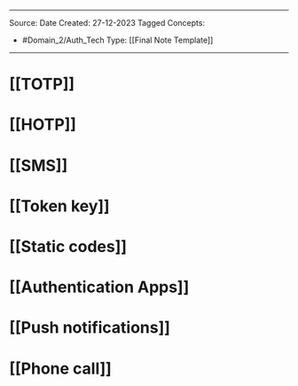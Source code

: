 - - -
Source:
Date Created:  27-12-2023
Tagged Concepts:
- #Domain_2/Auth_Tech 
Type: [[Final Note Template]]
- - - 


# [[TOTP]]
# [[HOTP]]
# [[SMS]]
# [[Token key]]
# [[Static codes]]
# [[Authentication Apps]]
# [[Push notifications]]
# [[Phone call]]